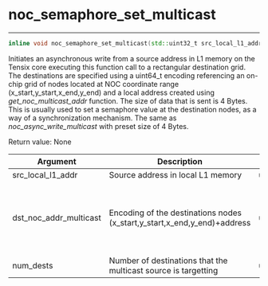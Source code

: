 # noc_semaphore_set_multicast

---
```cpp
inline void noc_semaphore_set_multicast(std::uint32_t src_local_l1_addr, std::uint64_t dst_noc_addr_multicast, std::uint32_t num_dests, bool linked = false, bool multicast_path_reserve = true)inline void noc_semaphore_set_multicast(std::uint32_t src_local_l1_addr, std::uint64_t dst_noc_addr_multicast, std::uint32_t num_dests, bool linked = false, bool multicast_path_reserve = true)
```

Initiates an asynchronous write from a source address in L1 memory on the Tensix core executing this function call to a rectangular destination grid. The destinations are specified using a uint64_t encoding referencing an on-chip grid of nodes located at NOC coordinate range (x_start,y_start,x_end,y_end) and a local address created using *get_noc_multicast_addr* function. The size of data that is sent is 4 Bytes. This is usually used to set a semaphore value at the destination nodes, as a way of a synchronization mechanism. The same as *noc_async_write_multicast* with preset size of 4 Bytes.

Return value: None

| Argument               | Description                                                              | Type      | Valid Range                                                   | Required       |
|------------------------|--------------------------------------------------------------------------|-----------|---------------------------------------------------------------|----------------|
| src_local_l1_addr      | Source address in local L1 memory                                        | uint32_t  | 0..1MB                                                        | True           |
| dst_noc_addr_multicast | Encoding of the destinations nodes (x_start,y_start,x_end,y_end)+address | uint64_t  | DOX-TODO(insert a reference to what constitutes valid coords) | True           |
| num_dests              | Number of destinations that the multicast source is targetting           | uint32_t  | 0..119                                                        | True           |
